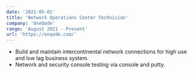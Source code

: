 ```yaml
---
date: '2021-05-01'
title: 'Network Operations Center Technician'
company: 'OneQode'
range: 'August 2021 - Present'
url: 'https://onqode.com/'
---
```


- Build and maintain intercontinental network connections for high use and low lag business system.
- Network and security console testing via console and putty.
